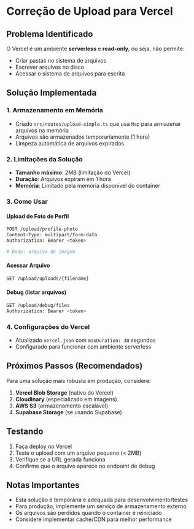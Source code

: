 # Correção de Upload para Vercel

## Problema Identificado
O Vercel é um ambiente **serverless** e **read-only**, ou seja, não permite:
- Criar pastas no sistema de arquivos
- Escrever arquivos no disco
- Acessar o sistema de arquivos para escrita

## Solução Implementada

### 1. Armazenamento em Memória
- Criado `src/routes/upload-simple.ts` que usa `Map` para armazenar arquivos na memória
- Arquivos são armazenados temporariamente (1 hora)
- Limpeza automática de arquivos expirados

### 2. Limitações da Solução
- **Tamanho máximo**: 2MB (limitação do Vercel)
- **Duração**: Arquivos expiram em 1 hora
- **Memória**: Limitado pela memória disponível do container

### 3. Como Usar

#### Upload de Foto de Perfil
```bash
POST /upload/profile-photo
Content-Type: multipart/form-data
Authorization: Bearer <token>

# Body: arquivo de imagem
```

#### Acessar Arquivo
```bash
GET /upload/uploads/{filename}
```

#### Debug (listar arquivos)
```bash
GET /upload/debug/files
Authorization: Bearer <token>
```

### 4. Configurações do Vercel
- Atualizado `vercel.json` com `maxDuration: 30` segundos
- Configurado para funcionar com ambiente serverless

## Próximos Passos (Recomendados)

Para uma solução mais robusta em produção, considere:

1. **Vercel Blob Storage** (nativo do Vercel)
2. **Cloudinary** (especializado em imagens)
3. **AWS S3** (armazenamento escalável)
4. **Supabase Storage** (se usando Supabase)

## Testando

1. Faça deploy no Vercel
2. Teste o upload com um arquivo pequeno (< 2MB)
3. Verifique se a URL gerada funciona
4. Confirme que o arquivo aparece no endpoint de debug

## Notas Importantes

- Esta solução é temporária e adequada para desenvolvimento/testes
- Para produção, implemente um serviço de armazenamento externo
- Os arquivos são perdidos quando o container é reiniciado
- Considere implementar cache/CDN para melhor performance
